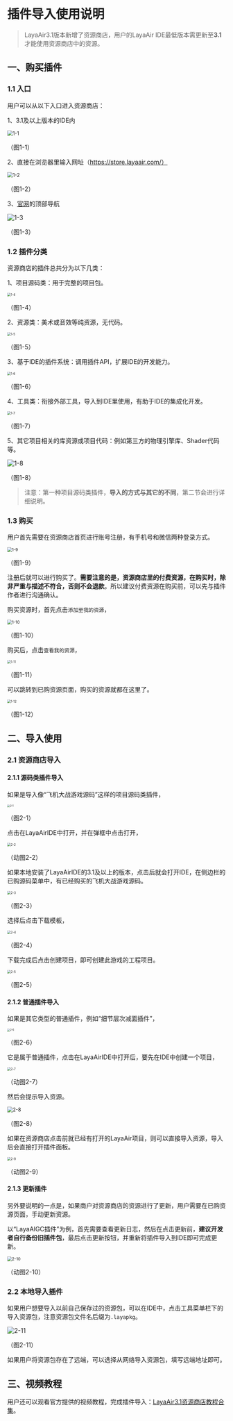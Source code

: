 # 插件导入使用说明

> LayaAir3.1版本新增了资源商店，用户的LayaAir IDE最低版本需更新至**3.1**才能使用资源商店中的资源。

## 一、购买插件

### 1.1 入口

用户可以从以下入口进入资源商店：

1、3.1及以上版本的IDE内

<img src="img/1-1.png" alt="1-1" style="zoom: 80%;" />

（图1-1）

2、直接在浏览器里输入网址（https://store.layaair.com/）

<img src="img/1-2.png" alt="1-2" style="zoom:80%;" />

（图1-2）

3、[官网](https://layaair.com/#/)的顶部导航

![1-3](img/1-3.png)

（图1-3）



### 1.2 插件分类

资源商店的插件总共分为以下几类：

1、项目源码类：用于完整的项目包。

<img src="img/1-4.png" alt="1-4" style="zoom:50%;" />

（图1-4）

2、资源类：美术或音效等纯资源，无代码。

<img src="img/1-5.png" alt="1-5" style="zoom:50%;" />

（图1-5）

3、基于IDE的插件系统：调用插件API，扩展IDE的开发能力。

<img src="img/1-6.png" alt="1-6" style="zoom:50%;" />

（图1-6）

4、工具类：衔接外部工具，导入到IDE里使用，有助于IDE的集成化开发。

<img src="img/1-7.png" alt="1-7" style="zoom:50%;" />

（图1-7）

5、其它项目相关的库资源或项目代码：例如第三方的物理引擎库、Shader代码等。

![1-8](img/1-8.png)

（图1-8）

> 注意：第一种项目源码类插件，**导入的方式与其它的不同**，第二节会进行详细说明。



### 1.3 购买

用户首先需要在资源商店首页进行账号注册，有手机号和微信两种登录方式。

<img src="img/1-9.png" alt="1-9" style="zoom: 67%;" />

（图1-9）

注册后就可以进行购买了。**需要注意的是，资源商店里的付费资源，在购买时，除非严重与描述不符合，否则不会退款**。所以建议付费资源在购买前，可以先与插件作者进行沟通确认。

购买资源时，首先点击`添加至我的资源`，

<img src="img/1-10.png" alt="1-10" style="zoom:67%;" />

（图1-10）

购买后，点击`查看我的资源`，

<img src="img/1-11.png" alt="1-11" style="zoom: 50%;" />

（图1-11）

可以跳转到已购资源页面，购买的资源就都在这里了。

<img src="img/1-12.png" alt="1-12" style="zoom:50%;" />

（图1-12）



## 二、导入使用

### 2.1 资源商店导入

#### 2.1.1 源码类插件导入

如果是导入像“飞机大战游戏源码”这样的项目源码类插件，

<img src="img/2-1.png" alt="2-1" style="zoom: 40%;" />

（图2-1）

点击在LayaAirIDE中打开，并在弹框中点击打开，

<img src="img/2-2.gif" alt="2-2" style="zoom: 50%;" />

（动图2-2）

如果本地安装了LayaAirIDE的3.1及以上的版本，点击后就会打开IDE，在侧边栏的已购源码菜单中，有已经购买的飞机大战游戏源码。

<img src="img/2-3.png" alt="2-3" style="zoom: 50%;" />

（图2-3）

选择后点击下载模板，

<img src="img/2-4.png" alt="2-4" style="zoom: 50%;" />

（图2-4）

下载完成后点击创建项目，即可创建此游戏的工程项目。

<img src="img/2-5.png" alt="2-5" style="zoom:50%;" />

（图2-5）



#### 2.1.2 普通插件导入

如果是其它类型的普通插件，例如“细节层次减面插件”，

<img src="img/2-6.png" alt="2-6" style="zoom:40%;" />

（图2-6）

它是属于普通插件，点击在LayaAirIDE中打开后，要先在IDE中创建一个项目，

<img src="img/2-7.gif" alt="2-7" style="zoom: 50%;" />

（动图2-7）

然后会提示导入资源。

<img src="img/2-8.png" alt="2-8" style="zoom: 80%;" />

（图2-8）

如果在资源商店点击前就已经有打开的LayaAir项目，则可以直接导入资源，导入后会直接打开插件面板。

<img src="img/2-9.gif" alt="2-9" style="zoom:50%;" />

（动图2-9）



#### 2.1.3 更新插件

另外要说明的一点是，如果商户对资源商店的资源进行了更新，用户需要在已购资源页面，手动更新资源。

以“LayaAIGC插件”为例，首先需要查看更新日志，然后在点击更新前，**建议开发者自行备份旧插件包**，最后点击更新按钮，并重新将插件导入到IDE即可完成更新。

<img src="img/2-10.gif" alt="2-10" style="zoom: 67%;" />

（动图2-10）



### 2.2 本地导入插件

如果用户想要导入以前自己保存过的资源包，可以在IDE中，点击工具菜单栏下的导入资源包，注意资源包文件名后缀为`.layapkg`。

![2-11](img/2-11.png)

（图2-11）

如果用户将资源包存在了远端，可以选择从网络导入资源包，填写远端地址即可。



## 三、视频教程

用户还可以观看官方提供的视频教程，完成插件导入：[LayaAir3.1资源商店教程合集](https://www.bilibili.com/video/BV1oQ4y1E7j3/?share_source=copy_web&vd_source=f3dd357b10b2bb3c4e1be310439eb5cd)。







